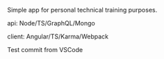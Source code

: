 Simple app for personal technical training purposes.

api: Node/TS/GraphQL/Mongo

client: Angular/TS/Karma/Webpack

Test commit from VSCode